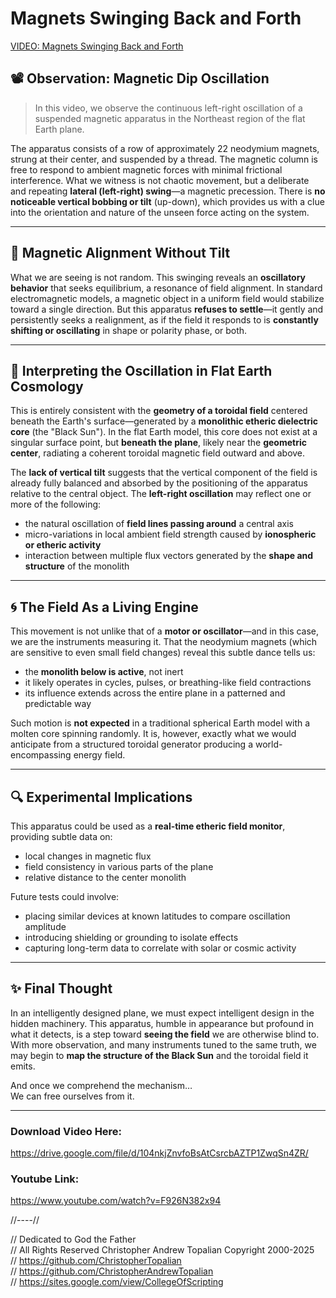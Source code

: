 # Magnets Swinging Back and Forth

[VIDEO: Magnets Swinging Back and Forth](https://www.youtube.com/watch?v=F926N382x94)  

## 📽️ Observation: Magnetic Dip Oscillation

> In this video, we observe the continuous left-right oscillation of a suspended magnetic apparatus in the Northeast region of the flat Earth plane.  

The apparatus consists of a row of approximately 22 neodymium magnets, strung at their center, and suspended by a thread. The magnetic column is free to respond to ambient magnetic forces with minimal frictional interference. What we witness is not chaotic movement, but a deliberate and repeating **lateral (left-right) swing**—a magnetic precession. There is **no noticeable vertical bobbing or tilt** (up-down), which provides us with a clue into the orientation and nature of the unseen force acting on the system.

---

## 🧭 Magnetic Alignment Without Tilt

What we are seeing is not random. This swinging reveals an **oscillatory behavior** that seeks equilibrium, a resonance of field alignment. In standard electromagnetic models, a magnetic object in a uniform field would stabilize toward a single direction. But this apparatus **refuses to settle**—it gently and persistently seeks a realignment, as if the field it responds to is **constantly shifting or oscillating** in shape or polarity phase, or both.

---

## 📡 Interpreting the Oscillation in Flat Earth Cosmology

This is entirely consistent with the **geometry of a toroidal field** centered beneath the Earth's surface—generated by a **monolithic etheric dielectric core** (the "Black Sun"). In the flat Earth model, this core does not exist at a singular surface point, but **beneath the plane**, likely near the **geometric center**, radiating a coherent toroidal magnetic field outward and above.

The **lack of vertical tilt** suggests that the vertical component of the field is already fully balanced and absorbed by the positioning of the apparatus relative to the central object. The **left-right oscillation** may reflect one or more of the following:

- the natural oscillation of **field lines passing around** a central axis
- micro-variations in local ambient field strength caused by **ionospheric or etheric activity**
- interaction between multiple flux vectors generated by the **shape and structure** of the monolith

---

## 🌀 The Field As a Living Engine

This movement is not unlike that of a **motor or oscillator**—and in this case, we are the instruments measuring it. That the neodymium magnets (which are sensitive to even small field changes) reveal this subtle dance tells us:

- the **monolith below is active**, not inert
- it likely operates in cycles, pulses, or breathing-like field contractions
- its influence extends across the entire plane in a patterned and predictable way

Such motion is **not expected** in a traditional spherical Earth model with a molten core spinning randomly. It is, however, exactly what we would anticipate from a structured toroidal generator producing a world-encompassing energy field.

---

## 🔍 Experimental Implications

This apparatus could be used as a **real-time etheric field monitor**, providing subtle data on:

- local changes in magnetic flux
- field consistency in various parts of the plane
- relative distance to the center monolith

Future tests could involve:
- placing similar devices at known latitudes to compare oscillation amplitude
- introducing shielding or grounding to isolate effects
- capturing long-term data to correlate with solar or cosmic activity

---

## ✨ Final Thought

In an intelligently designed plane, we must expect intelligent design in the hidden machinery. This apparatus, humble in appearance but profound in what it detects, is a step toward **seeing the field** we are otherwise blind to. With more observation, and many instruments tuned to the same truth, we may begin to **map the structure of the Black Sun** and the toroidal field it emits.

And once we comprehend the mechanism…  
We can free ourselves from it.

---

### Download Video Here:  
https://drive.google.com/file/d/104nkjZnvfoBsAtCsrcbAZTP1ZwqSn4ZR/  

### Youtube Link:  
https://www.youtube.com/watch?v=F926N382x94  

//----//

// Dedicated to God the Father  
// All Rights Reserved Christopher Andrew Topalian Copyright 2000-2025  
// https://github.com/ChristopherTopalian  
// https://github.com/ChristopherAndrewTopalian  
// https://sites.google.com/view/CollegeOfScripting  

